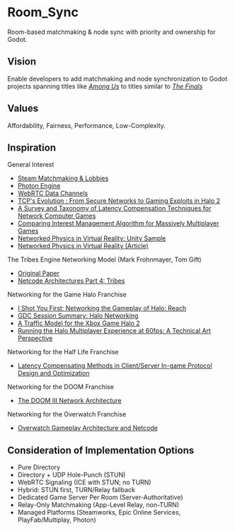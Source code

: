# Room_Sync
Room-based matchmaking &amp; node sync with priority and ownership for Godot.

## Vision
Enable developers to add matchmaking and node synchronization to Godot projects spanning titles like [_Among Us_](https://www.innersloth.com/games/among-us/) to titles similar to [_The Finals_](https://www.reachthefinals.com/)

## Values
Affordability, Fairness, Performance, Low-Complexity.

## Inspiration
General Interest
- [Steam Matchmaking & Lobbies](https://partner.steamgames.com/doc/features/multiplayer/matchmaking?)
- [Photon Engine](https://doc.photonengine.com/realtime/current/lobby-and-matchmaking/matchmaking-and-lobby?)
- [WebRTC Data Channels](https://www.ietf.org/proceedings/92/slides/slides-92-taps-2.pdf?)
- [TCP's Evolution : From Secure Networks to Gaming Exploits in Halo 2](https://www.ietf.org/proceedings/92/slides/slides-92-taps-2.pdf?)
- [A Survey and Taxonomy of Latency Compensation Techniques for Network Computer Games](https://dl.acm.org/doi/10.1145/3519023?)
- [Comparing Interest Management Algorithm for Massively Multiplayer Games](https://dl.acm.org/doi/10.1145/1230040.1230069?)
- [Networked Physics in Virtual Reality: Unity Sample](https://github.com/fbsamples/oculus-networked-physics-sample)
- [Networked Physics in Virtual Reality (Article)](https://gafferongames.com/post/networked_physics_in_virtual_reality/)

The Tribes Engine Networking Model (Mark Frohnmayer, Tom Gift)
- [Original Paper](https://www.gamedevs.org/uploads/tribes-networking-model.pdf)
- [Netcode Architectures Part 4: Tribes](https://www.snapnet.dev/blog/netcode-architectures-part-4-tribes/)

Networking for the Game Halo Franchise
- [I Shot You First: Networking the Gameplay of Halo: Reach](https://www.youtube.com/watch?v=h47zZrqjgLc)
- [GDC Session Summary: Halo Networking](https://www.wolfire.com/blog/2011/03/GDC-Session-Summary-Halo-networking/)
- [A Traffic Model for the Xbox Game Halo 2](https://www.wolfire.com/blog/2011/03/GDC-Session-Summary-Halo-networking/)
- [Running the Halo Multiplayer Experience at 60fps: A Technical Art Perspective](https://www.youtube.com/watch?v=65_lBJbAxnk)

Networking for the Half Life Franchise
- [Latency Compensating Methods in Client/Server In-game Protocol Design and Optimization](https://www.gamedevs.org/uploads/latency-compensation-in-client-server-protocols.pdf?)

Networking for the DOOM Franchise
- [The DOOM III Network Architecture](https://mrelusive.com/publications/papers/The-DOOM-III-Network-Architecture.pdf?)

Networking for the Overwatch Franchise
- [Overwatch Gameplay Architecture and Netcode](https://www.gdcvault.com/play/1024001/-Overwatch-Gameplay-Architecture-and?)


## Consideration of Implementation Options
- Pure Directory
- Directory + UDP Hole-Punch (STUN)
- WebRTC Signaling (ICE with STUN; no TURN)
- Hybrid: STUN first, TURN/Relay fallback
- Dedicated Game Server Per Room (Server-Authoritative)
- Relay-Only Matchmaking (App-Level Relay, non-TURN)
- Managed Platforms (Steamworks, Epic Online Services, PlayFab/Multiplay, Photon)

